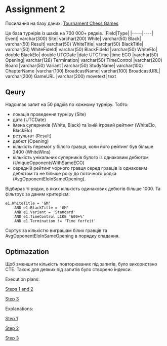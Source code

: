 # Assignment 2

Посилання на базу даних: [Tournament Chess Games](https://www.kaggle.com/datasets/lichess/tournament-chess-games/)

Це база турнірів із шахів на 700 000+ рядків.
|Field|Type|
|-----|----|
Event|	varchar(300)
Site|	varchar(200)
White|	varchar(50)
Black|	varchar(50)
Result|	varchar(50)
WhiteTitle|	varchar(50)
BlackTitle|	varchar(50)
WhiteFideId|	varchar(50)
BlackFideId	|varchar(50)
WhiteElo|	double
BlackElo|	double
UTCDate	|date
UTCTime	|time
ECO	|varchar(50)
Opening|	varchar(128)
Termination|	varchar(50)
TimeControl	|varchar(200)
Board	|varchar(50)
Variant	|varchar(50)
StudyName|	varchar(100)
ChapterName	|varchar(100)
BroadcastName|	varchar(100)
BroadcastURL|	varchar(200)
GameURL	|varchar(200)
movetext|	text

## Qeury
Надсилає запит на 50 рядків по кожному турніру. Тобто:
* локація проведення турніру (Site)
* дата (UTCDate)
* імена суперників (White, Black) та їхній ігровий рейтинг (WhiteElo, BlackElo)
* результат (Result)
* дебют (Opening)
* кількість перемог у білого гравця, коли його рейтинг був більше 2400 (WhiteWins)
* кількість унікальних суперників булого із однаковим дебютом (UniqueOpponentsWithSameECO)
* середній рейтинг чорного гравця серед гравців із однаковим дебютом та не більше року до поточного рядка (AvgOpponentEloInSameOpening).

Відбирає ті рядки, в яких кількість одинакових дебютів більше 1000. Та фільтрує за даним критерієм:
```
e1.WhiteTitle = 'GM'
    AND e1.BlackTitle = 'GM'
    AND e1.Variant = 'Standard'
    AND e1.TimeControl LIKE '600+%'
    AND e1.Termination != 'Time forfeit'
```

Сортує за кількістю виграшам білих гравців та AvgOpponentEloInSameOpening в порядку спадання.

## Optimazation
Щоб зменшити кількість повторюваних під запитів, було використано CTE. Також для деяких під запитів було створено індекси.

Execution plans:

[Steps 1 and 2](execution_plans/steps_1_2.md)

[Step 3](execution_plans/steps_3.md)

Explanations:

[Step 1](explanations/step1_explanation.txt)

[Step 2](explanations/step2_explanation.txt)

[Step 3](explanations/step3_explanation.txt)
